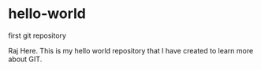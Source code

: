 # hello-world
first git repository

Raj Here. This is my hello world repository that I have created to learn more about GIT.
